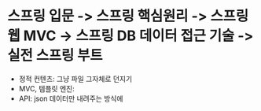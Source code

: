 # 스프링 입문 -> 스프링 핵심원리 -> 스프링 웹 MVC -> 스프링 DB 데이터 접근 기술 -> 실전 스프링 부트 

- 정적 컨텐츠: 그냥 파일 그자체로 던지기
- MVC, 템플릿 엔진: 
- API: json 데이터만 내려주는 방식에 
